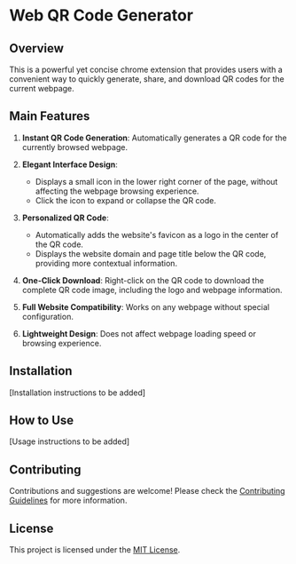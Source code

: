 # Web QR Code Generator

## Overview

This is a powerful yet concise chrome extension that provides users with a convenient way to quickly generate, share, and download QR codes for the current webpage.

## Main Features

1. **Instant QR Code Generation**: Automatically generates a QR code for the currently browsed webpage.

2. **Elegant Interface Design**:
   - Displays a small icon in the lower right corner of the page, without affecting the webpage browsing experience.
   - Click the icon to expand or collapse the QR code.

3. **Personalized QR Code**:
   - Automatically adds the website's favicon as a logo in the center of the QR code.
   - Displays the website domain and page title below the QR code, providing more contextual information.

4. **One-Click Download**: Right-click on the QR code to download the complete QR code image, including the logo and webpage information.

5. **Full Website Compatibility**: Works on any webpage without special configuration.

6. **Lightweight Design**: Does not affect webpage loading speed or browsing experience.

## Installation

[Installation instructions to be added]

## How to Use

[Usage instructions to be added]

## Contributing

Contributions and suggestions are welcome! Please check the [Contributing Guidelines](CONTRIBUTING.md) for more information.

## License

This project is licensed under the [MIT License](LICENSE).
